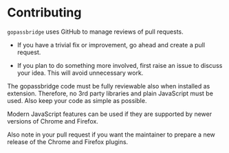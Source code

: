 # Contributing

`gopassbridge` uses GitHub to manage reviews of pull requests.

* If you have a trivial fix or improvement, go ahead and create a pull request.

* If you plan to do something more involved, first raise an issue to discuss
  your idea. This will avoid unnecessary work.

The gopassbridge code must be fully reviewable also when installed as extension. 
Therefore, no 3rd party libraries and plain JavaScript must be used. Also keep your code as simple as possible. 

Modern JavaScript features can be used if they are supported by newer versions of Chrome and Firefox.

Also note in your pull request if you want the maintainer to prepare a new release of the Chrome and Firefox plugins.

